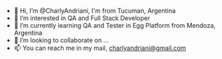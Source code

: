 - 👋 Hi, I’m @CharlyAndriani, I'm from Tucuman, Argentina 
- 👀 I’m interested in QA and Full Stack Developer
- 🌱 I’m currently learning QA and Tester in Egg Platform from Mendoza, Argentina
- 💞️ I’m looking to collaborate on ...
- 📫 You can reach me in my mail, charlyandriani@gmail.com

<!---
CharlyAndriani/CharlyAndriani is a ✨ special ✨ repository because its `README.md` (this file) appears on your GitHub profile.
You can click the Preview link to take a look at your changes.
--->
